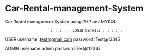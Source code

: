 # Car-Rental-management-System
Car Rental management System using PHP and MYSQL

                         : : : : : LOGIN DETAILS : : : : : 


USER    username :test@gmail.com
        password :Test@12345



ADMIN   username:admin
        password:Test@12345 
